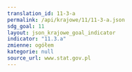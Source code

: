 ```yaml
---
translation_id: 11-3-a
permalink: /api/krajowe/11/11-3-a.json
sdg_goal: 11
layout: json_krajowe_goal_indicator
indicator: "11.3.a"
zmienne: ogółem
kategorie: null
source_url: www.stat.gov.pl
---
```

